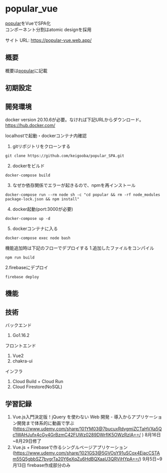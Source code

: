 # popular_vue

[popular](https://github.com/keigooba/popular)をVueでSPA化<br />
コンポーネント分割はatomic designを採用

サイト URL: https://popular-vue.web.app/

## 概要

概要は[popular](https://github.com/keigooba/popular)に記載

## 初期設定

## 開発環境
docker version 20.10.6が必要。なければ下記URLからダウンロード。<br />
https://hub.docker.com/

localhostで起動・dockerコンテナ内確認
1. gitリポジトリをクローンする
```
git clone https://github.com/keigooba/popular_SPA.git
```
2. dockerをビルド
```
docker-compose build
```
3. なぜか依存関係でエラーが起きるので、npmを再インストール
```
docker-compose run --rm node sh -c "cd popular && rm -rf node_modules package-lock.json && npm install"
```
4. docker起動(port:3000が必要)
```
docker-compose up -d
```
5. dockerコンテナに入る
```
docker-compose exec node bash
```

機能追加時は下記のフローでデプロイする
1.追加したファイルをコンパイル
```
npm run build
```
2.firebaseにデプロイ
```
firebase deploy
```

## 機能

## 技術

バックエンド
1. Go1.16.2

フロントエンド
1. Vue2
2. chakra-ui

インフラ
1. Cloud Build + Cloud Run
2. Cloud Firestore(NoSQL)

## 学習記録
1. Vue.js入門決定版！jQuery を使わない Web 開発 - 導入からアプリケーション開発まで体系的に動画で学ぶ (https://www.udemy.com/share/101YM03@7bucuxRdvgmiZCTaHVXa5Qc1WAHJufx4cGy4GrBzmC42FUWz0289DWrfIK5OWzRzIA==/ ) 8月16日~8月29日修了
2. Vue.js + Firebaseで作るシングルページアプリケーション(https://www.udemy.com/share/1021GS3@5GVOsY91uSCox4EjacCSTAm55Q5gbbSZ7bvgrTa20Y6eXqZu6HdBQXaaU3QRViHYpA==/) 9月5日~9月13日 firebase作成部分のみ
